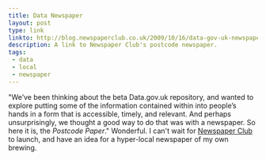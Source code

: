 ```yaml
---
title: Data Newspaper
layout: post
type: link
linkto: http://blog.newspaperclub.co.uk/2009/10/16/data-gov-uk-newspaper/
description: A link to Newspaper Club's postcode newspaper.
tags:
 - data
 - local
 - newspaper
---
```


"We’ve been thinking about the beta Data.gov.uk repository, and wanted to explore putting some of the information contained within into people’s hands in a form that is accessible, timely, and relevant. And perhaps unsurprisingly, we thought a good way to do that was with a newspaper. So here it is, the _Postcode Paper_." Wonderful. I can't wait for [Newspaper Club][1] to launch, and have an idea for a hyper-local newspaper of my own brewing.

[1]:http://www.newspaperclub.co.uk/